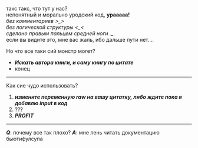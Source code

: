 такс такс, что тут у нас? <br />
непонятный и морально уродский код, <b>урааааа!</b> <br />
*без комментариев >_>* <br />
*без логической структуры <_<* <br />
*сделано правым пальцем средней ноги ._.* <br />
если вы видите это, мне вас жаль, ибо дальше пути нет.... <br />


Но что все таки сий монстр могет? 
* ***Искать автора книги, и саму книгу по цитате***
* конец
---------------------------------------------------------------------------------------
Как сие чудо использовать?
1. ***измените переменную raw на вашу цитатку, либо ждите пока я добавлю input в код***
2. ???
3. ***PROFIT***
---------------------------------------------------------------------------------------
***Q***: почему все так плохо?
***A***: мне лень читать документацию бьютифулсупа
